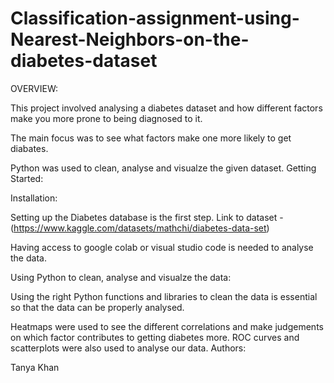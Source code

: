 # Classification-assignment-using-Nearest-Neighbors-on-the-diabetes-dataset
OVERVIEW:

This project involved analysing a diabetes dataset and how different factors make you more prone to being diagnosed to it.

The main focus was to see what factors make one more likely to get diabates.

Python was used to clean, analyse and visualze the given dataset. Getting Started:

Installation:

Setting up the Diabetes database is the first step. Link to dataset - (https://www.kaggle.com/datasets/mathchi/diabetes-data-set)

Having access to google colab or visual studio code is needed to analyse the data.

Using Python to clean, analyse and visualze the data:

Using the right Python functions and libraries to clean the data is essential so that the data can be properly analysed.

Heatmaps were used to see the different correlations and make judgements on which factor contributes to getting diabetes more.
ROC curves and scatterplots were also used to analyse our data.
Authors:

Tanya Khan
